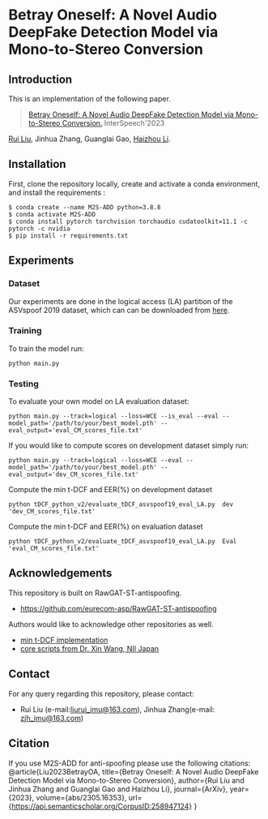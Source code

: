 # Betray Oneself: A Novel Audio DeepFake Detection Model via Mono-to-Stereo Conversion
 

## Introduction
This is an implementation of the following paper.
> [Betray Oneself: A Novel Audio DeepFake Detection Model via Mono-to-Stereo Conversion.](https://www.isca-archive.org/interspeech_2023/liu23v_interspeech.html)
> InterSpeech'2023

 [Rui Liu](https://ttslr.github.io/), Jinhua Zhang, Guanglai Gao, [Haizhou Li](https://colips.org/~eleliha/).
 



## Installation
First, clone the repository locally, create and activate a conda environment, and install the requirements :
```
$ conda create --name M2S-ADD python=3.8.8
$ conda activate M2S-ADD
$ conda install pytorch torchvision torchaudio cudatoolkit=11.1 -c pytorch -c nvidia
$ pip install -r requirements.txt
```


## Experiments

### Dataset
Our experiments are done in the logical access (LA) partition of the ASVspoof 2019 dataset, which can can be downloaded from [here](https://datashare.is.ed.ac.uk/handle/10283/3336).

### Training
To train the model run:
```
python main.py 
```

### Testing

To evaluate your own model on LA evaluation dataset:
```
python main.py --track=logical --loss=WCE --is_eval --eval --model_path='/path/to/your/best_model.pth' --eval_output='eval_CM_scores_file.txt'
```

If you would like to compute scores on development dataset simply run:
```
python main.py --track=logical --loss=WCE --eval --model_path='/path/to/your/best_model.pth' --eval_output='dev_CM_scores_file.txt'
```

Compute the min t-DCF and EER(%) on development dataset
```
python tDCF_python_v2/evaluate_tDCF_asvspoof19_eval_LA.py  dev  'dev_CM_scores_file.txt'
```

Compute the min t-DCF and EER(%) on evaluation dataset
```
python tDCF_python_v2/evaluate_tDCF_asvspoof19_eval_LA.py  Eval  'eval_CM_scores_file.txt'
```

## Acknowledgements

This repository is built on RawGAT-ST-antispoofing.
- https://github.com/eurecom-asp/RawGAT-ST-antispoofing

Authors would like to acknowledge other repositories as well.
- [min t-DCF implementation](https://www.asvspoof.org/resources/tDCF_python_v2.zip)
- [core scripts from Dr. Xin Wang, NII Japan](https://github.com/nii-yamagishilab/project-NN-Pytorch-scripts)



## Contact
For any query regarding this repository, please contact:
- Rui Liu (e-mail:liurui_imu@163.com), Jinhua Zhang(e-mail: zjh_imu@163.com)

## Citation
If you use M2S-ADD for anti-spoofing please use the following citations:
@article{Liu2023BetrayOA,
  title={Betray Oneself: A Novel Audio DeepFake Detection Model via Mono-to-Stereo Conversion},
  author={Rui Liu and Jinhua Zhang and Guanglai Gao and Haizhou Li},
  journal={ArXiv},
  year={2023},
  volume={abs/2305.16353},
  url={https://api.semanticscholar.org/CorpusID:258947124}
} 